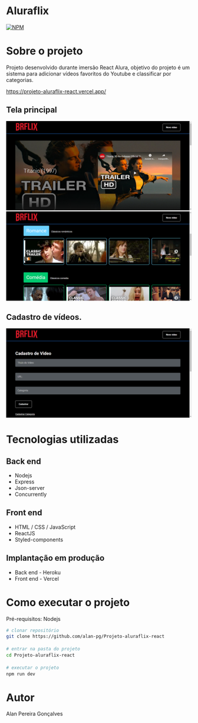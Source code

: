 # Aluraflix

[![NPM](https://img.shields.io/npm/l/react)](https://github.com/alan-pg/Projeto-aluraflix-react/blob/master/LICENSE) 

# Sobre o projeto

Projeto desenvolvido durante imersão React Alura, objetivo do projeto é um sistema para adicionar vídeos favoritos do Youtube e classificar por categorias.

https://projeto-aluraflix-react.vercel.app/

## Tela principal
![Web 1](https://github.com/alan-pg/Projeto-aluraflix-react/blob/master/src/assets/home.png)
![Web 1](https://github.com/alan-pg/Projeto-aluraflix-react/blob/master/src/assets/home2.png)

## Cadastro de vídeos.
![Web 1](https://github.com/alan-pg/Projeto-aluraflix-react/blob/master/src/assets/tela%20de%20cadastro.png)


# Tecnologias utilizadas
## Back end
- Nodejs
- Express
- Json-server
- Concurrently

## Front end
- HTML / CSS / JavaScript
- ReactJS
- Styled-components

## Implantação em produção
- Back end - Heroku
- Front end - Vercel


# Como executar o projeto

Pré-requisitos: Nodejs

```bash
# clonar repositório
git clone https://github.com/alan-pg/Projeto-aluraflix-react

# entrar na pasta do projeto
cd Projeto-aluraflix-react

# executar o projeto
npm run dev
```

# Autor
Alan Pereira Gonçalves


